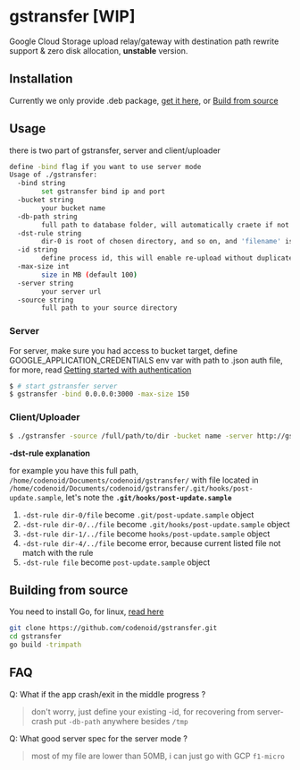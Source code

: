 # gstransfer [WIP]

Google Cloud Storage upload relay/gateway with destination path rewrite support & zero disk allocation, **unstable** version.

## Installation

Currently we only provide .deb package, [get it here](https://github.com/codenoid/gstransfer/releases), or [Build from source](#building-from-source)

## Usage

there is two part of gstransfer, server and client/uploader

```bash
define -bind flag if you want to use server mode
Usage of ./gstransfer:
  -bind string
    	set gstransfer bind ip and port
  -bucket string
    	your bucket name
  -db-path string
    	full path to database folder, will automatically craete if not exist (default "/tmp/gstransfer")
  -dst-rule string
    	dir-0 is root of chosen directory, and so on, and 'filename' is your file original filename, you can add custom prefix (default "dir-0/../filename")
  -id string
    	define process id, this will enable re-upload without duplicate file on app crash
  -max-size int
    	size in MB (default 100)
  -server string
    	your server url
  -source string
    	full path to your source directory
```

### Server

For server, make sure you had access to bucket target, define GOOGLE_APPLICATION_CREDENTIALS env var with path to .json auth file, for more, read [Getting started with authentication](https://cloud.google.com/docs/authentication/getting-started)

```bash
$ # start gstransfer server
$ gstransfer -bind 0.0.0.0:3000 -max-size 150
```

### Client/Uploader

```bash
$ ./gstransfer -source /full/path/to/dir -bucket name -server http://gstorage-server:8003 -id test-1 -dst-rule dir-0/../file
```

**-dst-rule explanation**

for example you have this full path, `/home/codenoid/Documents/codenoid/gstransfer/` with file located in `/home/codenoid/Documents/codenoid/gstransfer/.git/hooks/post-update.sample`, let's note the **`.git/hooks/post-update.sample`**

1. `-dst-rule dir-0/file` become `.git/post-update.sample` object
2. `-dst-rule dir-0/../file` become `.git/hooks/post-update.sample` object
3. `-dst-rule dir-1/../file` become `hooks/post-update.sample` object
4. `-dst-rule dir-4/../file` become error, because current listed file not match with the rule
5. `-dst-rule file` become `post-update.sample` object

## Building from source

You need to install Go, for linux, [read here](https://codenoid.github.io/posts/cara-install-golang-di-linux/)

```bash
git clone https://github.com/codenoid/gstransfer.git
cd gstransfer
go build -trimpath
```

## FAQ

Q: What if the app crash/exit in the middle progress ?
> don't worry, just define your existing -id, for recovering from server-crash put `-db-path` anywhere besides `/tmp`

Q: What good server spec for the server mode ?
> most of my file are lower than 50MB, i can just go with GCP `f1-micro`

